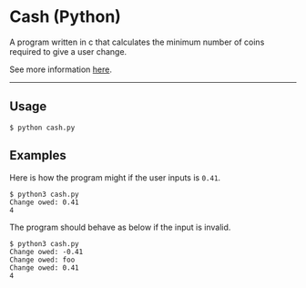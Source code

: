 # Cash (Python)
A program written in c that calculates the minimum number of coins required to give a user change.

See more information [here](https://cs50.harvard.edu/x/2020/psets/6/cash).

---

## Usage
    $ python cash.py

## Examples

Here is how the program might if the user inputs is `0.41`.

    $ python3 cash.py
    Change owed: 0.41
    4

The program should behave as below if the input is invalid.

    $ python3 cash.py
    Change owed: -0.41
    Change owed: foo
    Change owed: 0.41
    4